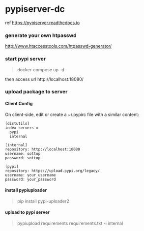 # pypiserver-dc

ref https://pypiserver.readthedocs.io

### generate your own htpasswd

http://www.htaccesstools.com/htpasswd-generator/

### start pypi server

> docker-compose up -d

then access url http://localhost:18080/


### upload package to server


#### Client Config

On client-side, edit or create a ~/.pypirc file with a similar content:

```
[distutils]
index-servers =
  pypi
  internal

[internal]
repository: http://localhost:18080
username: sottop
password: sottop

[pypi]
repository: https://upload.pypi.org/legacy/
username: your_username
password: your_password
```


#### install pypiuploader

> pip install pypi-uploader2

#### upload to pypi server

> pypiupload requirements requirements.txt -i internal